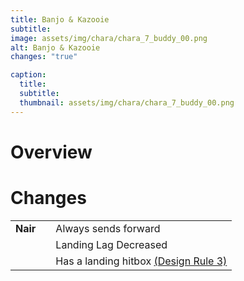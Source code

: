 ```yaml
---
title: Banjo & Kazooie
subtitle: 
image: assets/img/chara/chara_7_buddy_00.png
alt: Banjo & Kazooie
changes: "true"

caption:
  title:
  subtitle: 
  thumbnail: assets/img/chara/chara_7_buddy_00.png
---
```


# Overview

# Changes

| |  |  |
| :----------- | :-----: | ----------- |
| **Nair** | | Always sends forward |
|  |  | Landing Lag Decreased |
|  |   | Has a landing hitbox [(Design Rule 3)](balancedoc#nairs) |
